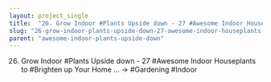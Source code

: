 ```yaml
---
layout: project_single
title:  "26. Grow Indoor #Plants Upside down - 27 #Awesome Indoor Houseplants to #Brighten up Your Home ... → #Gardening #Indoor"
slug: "26-grow-indoor-plants-upside-down-27-awesome-indoor-houseplants-to-brighten-up-your-home-gardening"
parent: "awesome-indoor-plants-upside-down"
---
```

26. Grow Indoor #Plants Upside down - 27 #Awesome Indoor Houseplants to #Brighten up Your Home ... → #Gardening #Indoor